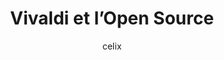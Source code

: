 ---
layout: post
title: "Vivaldi et l’Open Source"
link: https://fr.vivaldi.net/vivaldi-et-open-source/
author: "celix"
published_date: "30/07/2020"
description: "Les personnes impliquées dans la communauté Open Source nous demandent souvent pourquoi le navigateur Vivaldi n’est pas disponible sous une licence Open Source unifiée. Nous allons vous expliquer pourquoi dans cet article."
language: "fr_FR"
categories: "Liens"
tags: "web app navigateur open-source vivaldi"
og-tags: "web app navigateur open-source vivaldi"
permalink: /:categories/:year/:month/:day/:title/
---